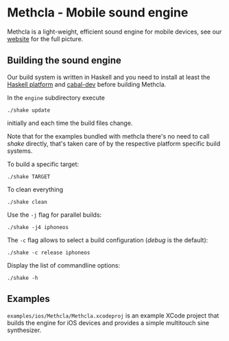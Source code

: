 # Methcla - Mobile sound engine

Methcla is a light-weight, efficient sound engine for mobile devices, see our [website](http://methc.la) for the full picture.

## Building the sound engine

Our build system is written in Haskell and you need to install at least the [Haskell platform](http://www.haskell.org/platform/) and [cabal-dev](http://hackage.haskell.org/package/cabal-dev) before building Methcla.

In the `engine` subdirectory execute

    ./shake update

initially and each time the build files change.

Note that for the examples bundled with methcla there's no need to call *shake* directly, that's taken care of by the respective platform specific build systems.

To build a specific target:

    ./shake TARGET

To clean everything

    ./shake clean

Use the `-j` flag for parallel builds:

    ./shake -j4 iphoneos

The `-c` flag allows to select a build configuration (*debug* is the default):

    ./shake -c release iphoneos

Display the list of commandline options:

    ./shake -h

## Examples

`examples/ios/Methcla/Methcla.xcodeproj` is an example XCode project that builds the engine for iOS devices and provides a simple multitouch sine synthesizer.
